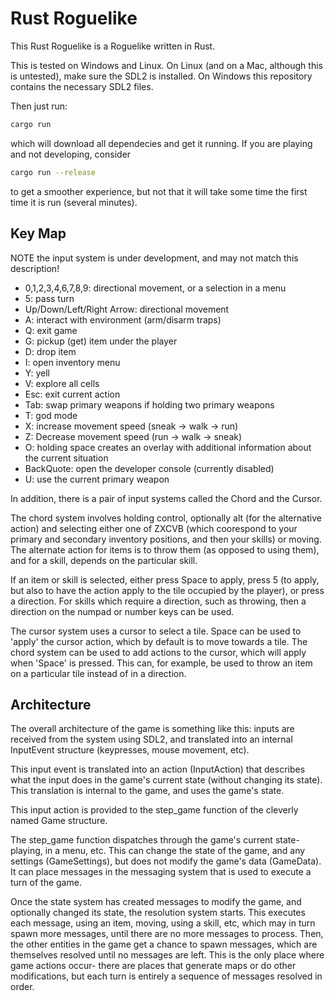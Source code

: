 # Rust Roguelike
This Rust Roguelike is a Roguelike written in Rust.


This is tested on Windows and Linux. On Linux (and on a Mac, although
this is untested), make sure the SDL2 is installed. On Windows this repository
contains the necessary SDL2 files.

Then just run:
```bash
cargo run
```
which will download all dependecies and get it running. If you are playing and not developing,
consider
```bash
cargo run --release
```
to get a smoother experience, but not that it will take some time the first time it is
run (several minutes).

## Key Map
NOTE the input system is under development, and may not match this description!

  * 0,1,2,3,4,6,7,8,9: directional movement, or a selection in a menu
  * 5: pass turn
  * Up/Down/Left/Right Arrow: directional movement
  * A: interact with environment (arm/disarm traps)
  * Q: exit game
  * G: pickup (get) item under the player
  * D: drop item
  * I: open inventory menu
  * Y: yell
  * V: explore all cells
  * Esc: exit current action
  * Tab: swap primary weapons if holding two primary weapons
  * T: god mode
  * X: increase movement speed (sneak -> walk -> run)
  * Z: Decrease movement speed (run -> walk -> sneak)
  * O: holding space creates an overlay with additional information about the current situation
  * BackQuote: open the developer console (currently disabled)
  * U: use the current primary weapon

In addition, there is a pair of input systems called the Chord and the Cursor.

The chord system involves holding control, optionally alt (for the alternative action)
and selecting either one of ZXCVB (which coorespond to your primary and secondary
inventory positions, and then your skills) or moving. The alternate action for
items is to throw them (as opposed to using them), and for a skill, depends on the
particular skill.

If an item or skill is selected, either press Space to apply, press 5 (to apply, but also
to have the action apply to the tile occupied by the player), or press a direction. For
skills which require a direction, such as throwing, then a direction on the numpad
or number keys can be used.


The cursor system uses a cursor to select a tile. Space can be used to 'apply' the cursor
action, which by default is to move towards a tile. The chord system can be used to
add actions to the cursor, which will apply when 'Space' is pressed.
This can, for example, be used to throw an item on a particular tile instead of in a
direction.


## Architecture
The overall architecture of the game is something like this: inputs are
received from the system using SDL2, and translated into an internal InputEvent
structure (keypresses, mouse movement, etc). 

This input event is translated into an action (InputAction) that describes what
the input does in the game's current state (without changing its state).
This translation is internal to the game, and uses the game's state.

This input action is provided to the step\_game function of the cleverly named
Game structure.  

The step\_game function dispatches through the game's current state- playing,
in a menu, etc. This can change the state of the game, and any settings
(GameSettings), but does not modify the game's data (GameData). It can place
messages in the messaging system that is used to execute a turn of the game.


Once the state system has created messages to modify the game,
and optionally changed its state, the resolution
system starts.  This executes each message, using an item, moving, using a
skill, etc, which may in turn spawn more messages, until there are no more
messages to process. Then, the other entities in the game get a chance to spawn
messages, which are themselves resolved until no messages are left.
This is the only place where game actions occur- there are places that
generate maps or do other modifications, but each turn is entirely
a sequence of messages resolved in order.

